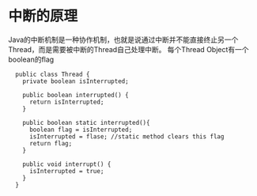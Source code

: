 # 中断的原理
Java的中断机制是一种协作机制，也就是说通过中断并不能直接终止另一个Thread，而是需要被中断的Thread自己处理中断。
每个Thread Object有一个boolean的flag

```
  public class Thread {
    private boolean isInterrupted;
    
    public boolean interrupted() {
      return isInterrupted;
    }
    
    public boolean static interrupted(){
      boolean flag = isInterrupted;
      isInterrupted = flase; //static method clears this flag
      return flag;
    }
    
    public void interrupt() {
      isInterrupted = true;
    }
  }
```
